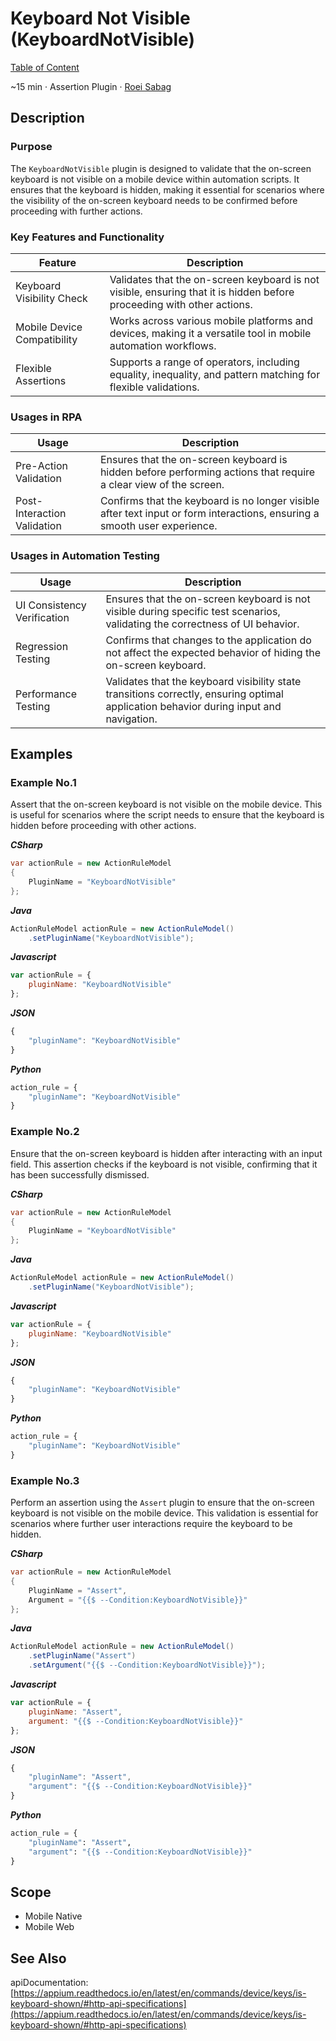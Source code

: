 # Keyboard Not Visible (KeyboardNotVisible)

[Table of Content](../Home.md)  

~15 min · Assertion Plugin · [Roei Sabag](https://www.linkedin.com/in/roei-sabag-247aa18/)

## Description

### Purpose

The `KeyboardNotVisible` plugin is designed to validate that the on-screen keyboard is not visible on a mobile device within automation scripts. 
It ensures that the keyboard is hidden, making it essential for scenarios where the visibility of the on-screen keyboard needs to be confirmed before proceeding with further actions.

### Key Features and Functionality

| Feature                     | Description                                                                                                            |
|-----------------------------|------------------------------------------------------------------------------------------------------------------------|
| Keyboard Visibility Check   | Validates that the on-screen keyboard is not visible, ensuring that it is hidden before proceeding with other actions. |
| Mobile Device Compatibility | Works across various mobile platforms and devices, making it a versatile tool in mobile automation workflows.          |
| Flexible Assertions         | Supports a range of operators, including equality, inequality, and pattern matching for flexible validations.          |

### Usages in RPA

| Usage                       | Description                                                                                                               |
|-----------------------------|---------------------------------------------------------------------------------------------------------------------------|
| Pre-Action Validation       | Ensures that the on-screen keyboard is hidden before performing actions that require a clear view of the screen.          |
| Post-Interaction Validation | Confirms that the keyboard is no longer visible after text input or form interactions, ensuring a smooth user experience. |

### Usages in Automation Testing

| Usage                        | Description                                                                                                                            |
|------------------------------|----------------------------------------------------------------------------------------------------------------------------------------|
| UI Consistency Verification  | Ensures that the on-screen keyboard is not visible during specific test scenarios, validating the correctness of UI behavior.          |
| Regression Testing           | Confirms that changes to the application do not affect the expected behavior of hiding the on-screen keyboard.                         |
| Performance Testing          | Validates that the keyboard visibility state transitions correctly, ensuring optimal application behavior during input and navigation. |

## Examples

### Example No.1

Assert that the on-screen keyboard is not visible on the mobile device. 
This is useful for scenarios where the script needs to ensure that the keyboard is hidden before proceeding with other actions.

_**CSharp**_

```csharp
var actionRule = new ActionRuleModel
{
    PluginName = "KeyboardNotVisible"
};
```

_**Java**_

```java
ActionRuleModel actionRule = new ActionRuleModel()
    .setPluginName("KeyboardNotVisible");
```

_**Javascript**_

```js
var actionRule = {
    pluginName: "KeyboardNotVisible"
};
```

_**JSON**_

```js
{
    "pluginName": "KeyboardNotVisible"
}
```

_**Python**_

```python
action_rule = {
    "pluginName": "KeyboardNotVisible"
}
```
### Example No.2

Ensure that the on-screen keyboard is hidden after interacting with an input field. 
This assertion checks if the keyboard is not visible, confirming that it has been successfully dismissed.

_**CSharp**_

```csharp
var actionRule = new ActionRuleModel
{
    PluginName = "KeyboardNotVisible"
};
```

_**Java**_

```java
ActionRuleModel actionRule = new ActionRuleModel()
    .setPluginName("KeyboardNotVisible");
```

_**Javascript**_

```js
var actionRule = {
    pluginName: "KeyboardNotVisible"
};
```

_**JSON**_

```js
{
    "pluginName": "KeyboardNotVisible"
}
```

_**Python**_

```python
action_rule = {
    "pluginName": "KeyboardNotVisible"
}
```
### Example No.3

Perform an assertion using the `Assert` plugin to ensure that the on-screen keyboard is not visible on the mobile device. 
This validation is essential for scenarios where further user interactions require the keyboard to be hidden.

_**CSharp**_

```csharp
var actionRule = new ActionRuleModel
{
    PluginName = "Assert",
    Argument = "{{$ --Condition:KeyboardNotVisible}}"
};
```

_**Java**_

```java
ActionRuleModel actionRule = new ActionRuleModel()
    .setPluginName("Assert")
    .setArgument("{{$ --Condition:KeyboardNotVisible}}");
```

_**Javascript**_

```js
var actionRule = {
    pluginName: "Assert",
    argument: "{{$ --Condition:KeyboardNotVisible}}"
};
```

_**JSON**_

```js
{
    "pluginName": "Assert",
    "argument": "{{$ --Condition:KeyboardNotVisible}}"
}
```

_**Python**_

```python
action_rule = {
    "pluginName": "Assert",
    "argument": "{{$ --Condition:KeyboardNotVisible}}"
}
```

## Scope

* Mobile Native
* Mobile Web
## See Also

apiDocumentation: [https://appium.readthedocs.io/en/latest/en/commands/device/keys/is-keyboard-shown/#http-api-specifications](https://appium.readthedocs.io/en/latest/en/commands/device/keys/is-keyboard-shown/#http-api-specifications)
